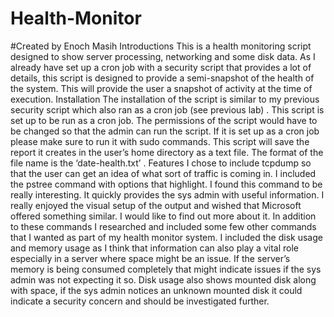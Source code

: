 # Health-Monitor
#Created by Enoch Masih 
Introductions
This is a health monitoring script designed to show server processing, networking and some disk data. As I already have set up a cron job with
a security script that provides a lot of details, this script is designed to provide a semi-snapshot of the health of the system. This will
provide the user a snapshot of activity at the time of execution.
Installation
The installation of the script is similar to my previous security script which also ran as a cron job (see previous lab)
. This script
is set up to be run as a cron job. The permissions of the script would have to be changed so that the admin can run the script. If it is set
up as a cron job please make sure to run it with sudo commands. This script will save the report it creates in the user’s home directory as a
text file. The format of the file name is the ‘date-health.txt’
.
Features
I chose to include tcpdump so that the user can get an idea of what sort of traffic is coming in. I included the pstree command with options
that highlight. I found this command to be really interesting. It quickly provides the sys admin with useful information. I really enjoyed the
visual setup of the output and wished that Microsoft offered something similar. I would like to find out more about it. In addition to these
commands I researched and included some few other commands that I wanted as part of my health monitor system. I included the disk usage and
memory usage as I think that information can also play a vital role especially in a server where space might be an issue. If the server’s
memory is being consumed completely that might indicate issues if the sys admin was not expecting it so. Disk usage also shows mounted disk
along with space, if the sys admin notices an unknown mounted disk it could indicate a security concern and should be investigated further.
